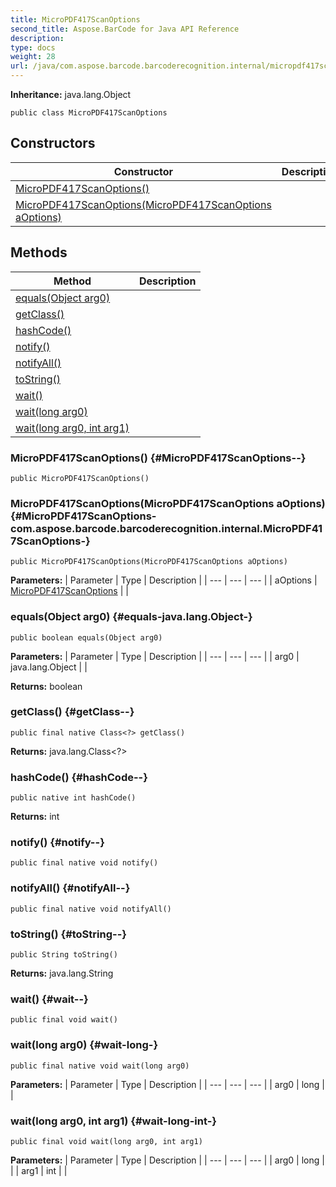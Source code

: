 ```yaml
---
title: MicroPDF417ScanOptions
second_title: Aspose.BarCode for Java API Reference
description: 
type: docs
weight: 28
url: /java/com.aspose.barcode.barcoderecognition.internal/micropdf417scanoptions/
---
```

**Inheritance:**
java.lang.Object
```
public class MicroPDF417ScanOptions
```
## Constructors

| Constructor | Description |
| --- | --- |
| [MicroPDF417ScanOptions()](#MicroPDF417ScanOptions--) |  |
| [MicroPDF417ScanOptions(MicroPDF417ScanOptions aOptions)](#MicroPDF417ScanOptions-com.aspose.barcode.barcoderecognition.internal.MicroPDF417ScanOptions-) |  |
## Methods

| Method | Description |
| --- | --- |
| [equals(Object arg0)](#equals-java.lang.Object-) |  |
| [getClass()](#getClass--) |  |
| [hashCode()](#hashCode--) |  |
| [notify()](#notify--) |  |
| [notifyAll()](#notifyAll--) |  |
| [toString()](#toString--) |  |
| [wait()](#wait--) |  |
| [wait(long arg0)](#wait-long-) |  |
| [wait(long arg0, int arg1)](#wait-long-int-) |  |
### MicroPDF417ScanOptions() {#MicroPDF417ScanOptions--}
```
public MicroPDF417ScanOptions()
```


### MicroPDF417ScanOptions(MicroPDF417ScanOptions aOptions) {#MicroPDF417ScanOptions-com.aspose.barcode.barcoderecognition.internal.MicroPDF417ScanOptions-}
```
public MicroPDF417ScanOptions(MicroPDF417ScanOptions aOptions)
```


**Parameters:**
| Parameter | Type | Description |
| --- | --- | --- |
| aOptions | [MicroPDF417ScanOptions](../../com.aspose.barcode.barcoderecognition.internal/micropdf417scanoptions) |  |

### equals(Object arg0) {#equals-java.lang.Object-}
```
public boolean equals(Object arg0)
```




**Parameters:**
| Parameter | Type | Description |
| --- | --- | --- |
| arg0 | java.lang.Object |  |

**Returns:**
boolean
### getClass() {#getClass--}
```
public final native Class<?> getClass()
```




**Returns:**
java.lang.Class<?>
### hashCode() {#hashCode--}
```
public native int hashCode()
```




**Returns:**
int
### notify() {#notify--}
```
public final native void notify()
```




### notifyAll() {#notifyAll--}
```
public final native void notifyAll()
```




### toString() {#toString--}
```
public String toString()
```




**Returns:**
java.lang.String
### wait() {#wait--}
```
public final void wait()
```




### wait(long arg0) {#wait-long-}
```
public final native void wait(long arg0)
```




**Parameters:**
| Parameter | Type | Description |
| --- | --- | --- |
| arg0 | long |  |

### wait(long arg0, int arg1) {#wait-long-int-}
```
public final void wait(long arg0, int arg1)
```




**Parameters:**
| Parameter | Type | Description |
| --- | --- | --- |
| arg0 | long |  |
| arg1 | int |  |

